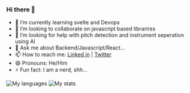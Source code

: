 ### Hi there 👋

- 🌱 I’m currently learning svelte and Devops
- 👯 I’m looking to collaborate on javascript based librarires
- 🤔 I’m looking for help with pitch detection and instrument seperation using AI
- 💬 Ask me about Backend/Javascript/React...
- 📫 How to reach me: [Linked in](https://www.linkedin.com/in/vivek-sharma-a3872212b/) | [Twitter](https://twitter.com/vivsh1999)
- 😄 Pronouns: He/Him
- ⚡ Fun fact: I am a nerd, shh...

![My languages](https://github-readme-stats.vercel.app/api/top-langs/?username=sharmavivek223&layout=compact&theme=dark&show_icons=true&title_color=fb8500&icon_color=fb8500&border_color=fb8500&include_all_commits=true&custom_title=Languages)
![My stats](https://github-readme-stats.vercel.app/api?username=sharmavivek223&theme=dark&show_icons=true&title_color=fb8500&icon_color=fb8500&border_color=fb8500&include_all_commits=true&custom_title=My+stats)

